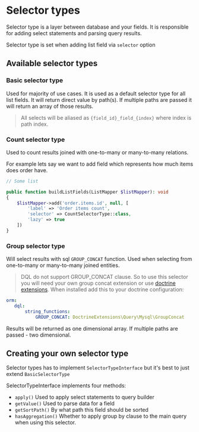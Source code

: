 # Selector types

Selector type is a layer between database and your fields.
It is responsible for adding select statements and parsing query results.

Selector type is set when adding list field via `selector` option

## Available selector types

### Basic selector type
Used for majority of use cases. It is used as a default selector type for all list fields.
It will return direct value by path(s). If multiple paths are passed it will return an array of those results.

> All selects will be aliased as `{field_id}_field_{index}` where index is path index.

### Count selector type
Used to count results joined with one-to-many or many-to-many relations.

For example lets say we want to add field which represents how much items does order have.

````php
// Some list

public function buildListFields(ListMapper $listMapper): void
{
    $listMapper->add('order.items.id', null, [
        'label' => 'Order items count',
        'selector' => CountSelectorType::class,
        'lazy' => true
    ])
}
````

### Group selector type
Will select results with sql `GROUP_CONCAT` function.
Used when selecting from one-to-many or many-to-many joined entities.

>DQL do not support GROUP_CONCAT clause. So to use this selector you will need your own group concat extension or use [doctrine extensions](https://github.com/beberlei/DoctrineExtensions).
>When installed add this to your doctrine configuration:
 
 ````yaml
orm:
    dql:
        string_functions:
            GROUP_CONCAT: DoctrineExtensions\Query\Mysql\GroupConcat
 ````

Results will be returned as one dimensional array. If multiple paths are passed - two dimensional.

## Creating your own selector type

Selector types has to implement `SelectorTypeInterface` but it's best to just extend `BasicSelectorType`

SelectorTypeInterface implements four methods:
 - `apply()` Used to apply select statements to query builder
 - `getValue()` Used to parse data for a field
 - `getSortPath()` By what path this field should be sorted
 - `hasAggregation()` Whether to apply group by clause to the main query when using this selector.